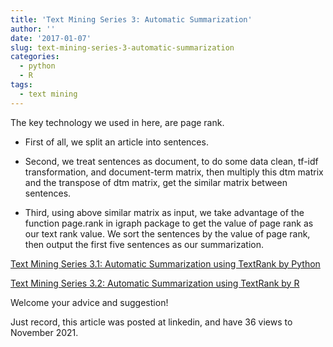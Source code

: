 ```yaml
---
title: 'Text Mining Series 3: Automatic Summarization'
author: ''
date: '2017-01-07'
slug: text-mining-series-3-automatic-summarization
categories:
  - python
  - R
tags:
  - text mining
---
```


The key technology we used in here, are page rank.

+ First of all, we split an article into sentences.

+ Second, we treat sentences as document, to do some data clean, tf-idf transformation, and document-term matrix, then multiply this dtm matrix and the transpose of dtm matrix, get the similar matrix between sentences.

+ Third, using above similar matrix as input, we take advantage of the function page.rank in igraph package to get the value of page rank as our text rank value. We sort the sentences by the value of page rank, then output the first five sentences as our summarization.

[Text Mining Series 3.1: Automatic Summarization using TextRank by Python](http://nbviewer.jupyter.org/github/yishi/Text-Mining-Series/blob/master/Text_mining_series_3.ipynb)

[Text Mining Series 3.2: Automatic Summarization using TextRank by R](https://github.com/yishi/my_R_code/blob/master/automatic%20summarization%20using%20text%20rank)

Welcome your advice and suggestion!

Just record, this article was posted at linkedin, and have 36 views to November 2021.
